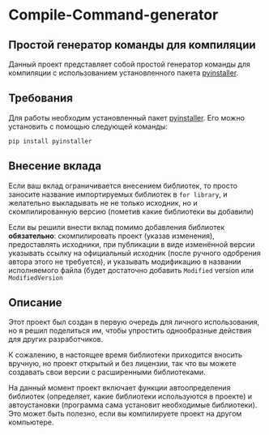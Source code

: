 # Compile-Command-generator
## Простой генератор команды для компиляции

Данный проект представляет собой простой генератор команды для компиляции с использованием установленного пакета [pyinstaller](https://pypi.org/project/pyinstaller/). 

## Требования
Для работы необходим установленный пакет [pyinstaller](https://pypi.org/project/pyinstaller/). Его можно установить с помощью следующей команды:
```
pip install pyinstaller
```


## Внесение вклада
Если ваш вклад ограничивается внесением библиотек, то просто заносите название импортируемых библиотек в  ```for library```, и желательно выкладывать не не только исходник, но  и скомпилированную версию (пометив какие библиотеки вы добавили)

Если вы решили внести вклад помимо добавления библиотек **обязательно**: скомпилировать проект (указав изменения), предоставлять исходники, при публикации в виде изменённой версии указывать ссылку на официальный исходник (после ручного одобрения автора этого не требуется), и указывать модификацию в названии исполняемого файла (будет достаточно добавить ```Modified``` version или ```ModifiedVersion```


## Описание
Этот проект был создан в первую очередь для личного использования, но я решил поделиться им, чтобы упростить однообразные действия для других разработчиков.

К сожалению, в настоящее время библиотеки приходится вносить вручную, но проект открытый и без лицензии, так что вы можете создавать свои версии с расширенными библиотеками.

На данный момент проект включает функции автоопределения библиотек (определяет, какие библиотеки используются в проекте) и автоустановки (программа сама установит необходимые библиотеки). Это может быть полезно, если вы компилируете проект на другом компьютере.
